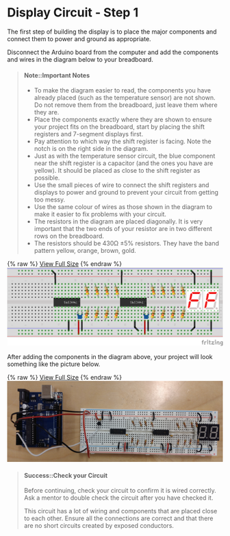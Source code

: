 # Display Circuit - Step 1

The first step of building the display is to place the major components and connect them to power and ground as appropriate.

Disconnect the Arduino board from the computer and add the components and wires in the diagram below to your breadboard.

> #### Note::Important Notes
>
> * To make the diagram easier to read, the components you have already placed (such as the temperature sensor) are not shown. Do not remove them from the breadboard, just leave them where they are.
> * Place the components exactly where they are shown to ensure your project fits on the breadboard, start by placing the shift registers and 7-segment displays first.
> * Pay attention to which way the shift register is facing. Note the notch is on the right side in the diagram.
> * Just as with the temperature sensor circuit, the blue component near the shift register is a capacitor (and the ones you have are yellow). It should be placed as close to the shift register as possible.
> * Use the small pieces of wire to connect the shift registers and displays to power and ground to prevent your circuit from getting too messy.
> * Use the same colour of wires as those shown in the diagram to make it easier to fix problems with your circuit.
> * The resistors in the diagram are placed diagonally. It is very important that the two ends of your resistor are in two different rows on the breadboard.
> * The resistors should be 430Ω ±5% resistors. They have the band pattern yellow, orange, brown, gold.

{% raw %}
<a href="/assets/display-circuit/breadboard_step1.png" target="_blank">View Full Size</a>
{% endraw %}
![](/assets/display-circuit/breadboard_step1.png)

After adding the components in the diagram above, your project will look something like the picture below.

{% raw %}
<a href="/assets/display-circuit/prototype_step1.jpg" target="_blank">View Full Size</a>
{% endraw %}
![](/assets/display-circuit/prototype_step1.jpg)

> #### Success::Check your Circuit
>
> Before continuing, check your circuit to confirm it is wired correctly. Ask a mentor to double check the circuit after you have checked it.
>
> This circuit has a lot of wiring and components that are placed close to each other. Ensure all the connections are correct and that there are no short circuits created by exposed conductors.
